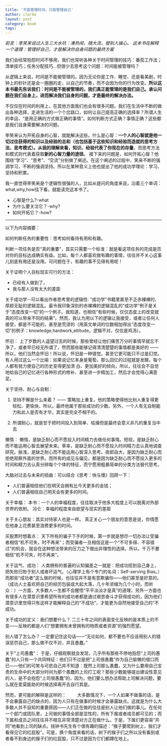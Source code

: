 ```yaml
---
title: '不能管理时间，只能管理自己'
author: clarke
layout: post
category: book
tags:
---
```


*前言：李笑来说过人生三大水坑：凑热闹，随大流，替别人操心。*
*这本书在解释一个道理：管理好自己，才是解决你自身问题的最终方案*

我们会经常抱怨时间不够用，我们也常听各种关于时间管理的技巧：番茄工作法；清单技巧；任务分配技巧...但很少去思考这个问题：时间能被管理吗？

从逻辑上来说，时间是不能被管理的。因为无论你是工作、睡觉、还是看美剧，时钟上的秒针还是会一圈圈的走，以自己的节奏，而不会因为你的行为改变。**所以这本书最先告诉我们：时间是不能被管理的，我们真正能管理的是我们自己。承认问题在我们自身上，进而解决我们自身的问题，才是最终的解决办法。**

不仅仅在时间的利用上，在其他方面我们也会有很多问题。我们在生活中不断的做出各种选择，走进生活的一个个岔路口，如何让自己提高正确的选择率？所谓人生的幸运，“是用正确的方式做正确的事情”。如何判断方式正确？事情正确？这些都是我们自身需要解决的问题。

李笑来认为开拓自身的心智，就能解决这些。什么是心智：**一个人的心智就是他一切过往获得的知识以及经验的总和（也包括基于这些知识和经验而造就的思考方法、思考模式）。**从我的理解来看，知识、经验代表了你现在的**存量**，而思考方法和模式则代表着获取**新的心智力量的途径**。
接下来的问题是，如何开拓心智？他围绕“学习”、“思考”、“交流”分别做了阐述。在这个阐述的过程中，笑来不断的强调学习，不断的强调坚持。所以在某种意义上他也提出了他的成功学理论：学习、坚持和积累。


我一直觉得李笑来是个逻辑性很强的人，比如从提问的角度来说，沿着三个单词：what,why,how往下看，就能读完这本书了。


* 心智是什么?-what
* 为什么要关注它？-why?
* 如何开拓它？-how?

---------

以下为内容摘要：

如何判断任务的重要性：思考如何看待有用和有趣。

判断一项任务是否“真的重要”，其实只需要一个标准：就是看这项任务的完成是否对你的目标达成确实有益。比如，每个人都喜欢做有趣的事情，往往并不关心这事儿到底有用还是没用。可问题在于，有趣的事不见得有用呢！

关于证明个人目标现实可行的方法：

* 已经有人做到了，
* 我与那人没有太大的差距

关于成功学--可以看出作者思考里的逻辑性:
“成功学”书籍里甚至不乏赤裸裸的、厚颜无耻的逻辑混乱。最令我印象深刻的赤裸裸的逻辑混乱的“成功学”例子是关于“态度改变一切”的一个例子。我知道，也相信“有些时候，仅仅态度上的改变就真的可以带来不同的结果”。然而，我认为用以下的逻辑让我接受，或者让任何人接受，都是不可能的，甚至是荒谬的（用英文单词的位数相加得出“态度改变一切”的例子：knowledge,hardwork,attitude。逻辑不对，仅仅是鸡汤）。

怀旧：
上了岁数的人遥望过去的时候，那些曾经让他们痛苦万分的事情早就忘干净了，或者早已经无所谓了，然而那些能够记得清清楚楚的事情都是美好的 —— 所以，他们当然会怀旧！所以说，怀旧是一种错觉。甚至它更可能只不过是幻觉。有人用过这么一个比喻：如果说记忆本身是葡萄，那么回忆的过程就是发酵。每个人都有努力使自己的历史变得更加清 白、更加美好的倾向，所以，往往会不自觉地给自己的记忆进行各种形式的修补、甚至进一步精加工，然后才会觉得心满意足。

关于坚持、耐心与自制：
1. 坚持不懈是什么来着？ —— 策略加上重复。他的策略使得他比别人重复得更轻松、更愉快，所以，最终他属于那些成功的少数。另外，一个人有无自制能力和此人是否有才华，其实是完全不相干的。

2. 所谓耐心，就是甘于把时间投入到简单、枯燥但是最终会意义非凡的重复当中去
   


懒惰：
懒惰，是缺乏耐心而不愿投入时间精力去做任何事情。短视，是缺乏耐心而不能运用心智去展望未来。草率，是缺乏耐心而不愿投入时间精力去认真地调查研究。肤浅，是缺乏耐心而不能运用心智深入思考。夜郎自大，是因为缺乏耐心而拒绝观察外面的世界。而所有的成见与偏见，都是因为缺乏耐心而不愿投入更多的时间和精力去认真分辨每个个体的特征，而宁愿用粗暴简单的分类方法替代思考。

大脑对过去与未来的扭曲：可以结合《思考：快与慢》回顾一下：

* 人们普遍相信他们在明天会拥有比今天更多的金钱；
* 人们普遍相信自己明天会有更多的时间。

关于幸福：
本书：一个人的幸福程度，往往取决于他多大程度上可以脱离对外部世界的依附。
冯仑：幸福的程度来自欲望与现实的差距

关于关心朋友：其实对待家人也是一样。
真正关心一个朋友的意思是说，你情愿在他身上花费甚至浪费更多的时间。

买股票时想着点：
天下所有的骗子下手的时候，第一步就是想尽一切办法让受骗者相信“机不可失，时不再来”；而受骗者一旦相信这是一个“不可多得、不容错过”的机会，就会在这种想法带来的压力之下做出非理性的选择。所以，千万不要相信“机不可失，时不再来”。

关于运气、成功：
人类拥有的普遍的认知偏差之一就是：把成功揽到自己身上，把失败归咎于别人或者坏运气。（心理学上有个专门的名词：Self-serving Bias。）而那些“成功者”这么做的时候，也往往并不是有意欺骗你——他们甚至是好意的。
（成功人士喜欢把自己的经历包装成大起大落，几十年浓缩为几个小时。而听众：）一方面，大多数人一生都不会醒悟“平平淡淡才是真”的道理，另外一方面也有很多人在潜意识里希望所有的成功者都是通过艰苦奋斗才获得成功的，因为他们潜意识里觉得只有这样才能解释自己的“不成功”，才能更为自然地接受自己的“不成功。

关于成功的定义：我们想要什么？
二三十年之间的表面变化反映的是本质上的不变——反映的都是人们“想要拥有未曾拥有的物质或者资源”的强烈愿望。

别人错了怎么办？
一定要记住这句话——“无论如何，都不要也不应该用别人的错误惩罚自己，那么做不仅不对，并且愚蠢。”


关于“上司愚蠢”：
于是，仔细观察就会发现，几乎所有那些不停地抱怨“上司的愚蠢”的人只有一个共同特征：他们只不过是把“上司很愚蠢”作为自己偷懒的借口而已——他们的可笑与可悲自己并不知道：既然上司那么愚蠢，又为什么要用自己宝贵的生命中的大部分时间为那个愚蠢的上司打工呢？那些少数能够提出建设性意见的人，是不会抱怨“上司很愚蠢”的，因为，他们要么想办法帮助上司解决问题，要么就在爱莫能助的时候选择离开去自行其是。

然而，更可能的解释是这样的： 　　
大多数情况下，一个人如果不做事的话，是不会暴露自己的缺点的，因为人只有在做事的时候才会暴露缺点。这就是为什么大多数人并不自知的重要原因——人们正在做的往往是别人让他们做的事儿。在任何一个部门或团队里，上司做的事情全部是显性的，所有下属或者成员都可见的；而下属和成员之间往往并不相互非常清楚对方正在做什么。于是，下属们更容易“共同”地看到上司的缺点。钱钟书先生有个很有趣的描述：“猴子要爬到树上，我们才看得见它的红屁股”。可是，换个角度来看的话，树下的猴子们之所以没有看到或者看不到身边的猴子们的红屁股，只不过是因为它们都蹲在地上。